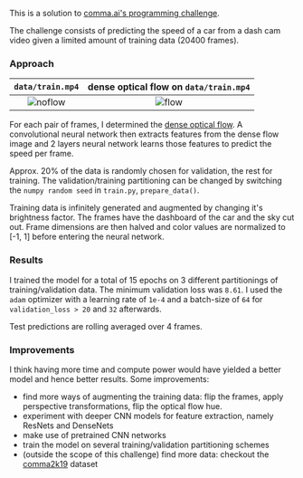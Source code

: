 This is a solution to [comma.ai's programming challenge](https://github.com/commaai/speedchallenge).

The challenge consists of predicting the speed of a car from a dash cam video given a limited amount of training data (20400 frames).

### Approach

`data/train.mp4`           |dense optical flow on `data/train.mp4`
:-------------------------:|:-------------------------:
 ![noflow](noflow.gif) |  ![flow](flow.gif)

For each pair of frames, I determined the [dense optical flow](https://docs.opencv.org/3.4/d4/dee/tutorial_optical_flow.html). A convolutional neural network then extracts features from the dense flow image and 2 layers neural network learns those features to predict the speed per frame.

Approx. 20\% of the data is randomly chosen for validation, the rest for training. The validation/training partitioning can be changed by switching the ```numpy random seed``` in ```train.py```, ```prepare_data()```.

Training data is infinitely generated and augmented by changing it's brightness factor. The frames have the dashboard of the car and the sky cut out. Frame dimensions are then halved and color values are normalized to [-1, 1] before entering the neural network.

### Results
I trained the model for a total of 15 epochs on 3 different partitionings of training/validation data. The minimum validation loss was ```8.61```. I used the ```adam``` optimizer with a learning rate of ```1e-4``` and a batch-size of ```64``` for ```validation_loss > 20``` and ```32``` afterwards.

Test predictions are rolling averaged over 4 frames.

### Improvements
I think having more time and compute power would have yielded a better model and hence better results. Some improvements:
- find more ways of augmenting the training data: flip the frames, apply perspective transformations, flip the optical flow hue.
- experiment with deeper CNN models for feature extraction, namely ResNets and DenseNets
- make use of pretrained CNN networks
- train the model on several training/validation partitioning schemes
- (outside the scope of this challenge) find more data: checkout the [comma2k19](https://github.com/commaai/comma2k19) dataset
